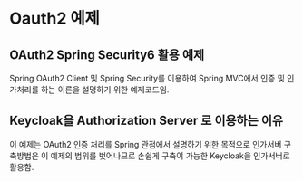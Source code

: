 # Oauth2 예제



## OAuth2 Spring Security6 활용 예제

Spring OAuth2 Client 및 Spring Security를 이용하여 Spring MVC에서 인증 및 인가처리를 하는 이론을 설명하기 위한 예제코드임.


## Keycloak을 Authorization Server 로 이용하는 이유

이 예제는 OAuth2 인증 처리를 Spring 관점에서 설명하기 위한 목적으로 인가서버 구축방법은 이 예제의 범위를 벗어나므로 손쉽게 구축이 가능한 Keycloak을 인가서버로 활용함.
